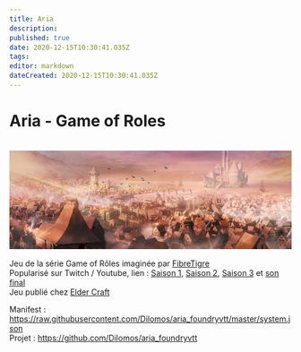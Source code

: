```yaml
---
title: Aria
description: 
published: true
date: 2020-12-15T10:30:41.035Z
tags: 
editor: markdown
dateCreated: 2020-12-15T10:30:41.035Z
---
```


<h1>Aria - Game of Roles</h1>
<br/>
<img src="/logos/aria.jpg" alt="aria.jpg" class="align-center" /><br/>

<p>
	Jeu de la série Game of Rôles imaginée par <a href="https://www.fibretigre.com/">FibreTigre</a><br/>
	Popularisé sur Twitch / Youtube, lien :  
	<a href="https://www.youtube.com/playlist?list=PLTJVtKcBdMNWKJxAnpSf1fj4CUp49148Z">Saison 1</a>,
	<a href="https://www.youtube.com/playlist?list=PLTJVtKcBdMNV9tpuHa_YRKlsMspnXFEbx">Saison 2</a>,
	<a href="https://www.youtube.com/playlist?list=PL4ILyHtnURFrTkuFoje8KhBIoV63ATuwe">Saison 3</a> et  <a href="https://www.youtube.com	/playlist?list=PLTJVtKcBdMNW2XAbHVhU1FWR9e_4N8vsm">son final</a> <br/>
	Jeu publié chez <a href="https://www.elder-craft.com/">Elder Craft</a>
</p>
<p>
Manifest : 
<a href="https://raw.githubusercontent.com/Dilomos/aria_foundryvtt/master/system.json">https://raw.githubusercontent.com/Dilomos/aria_foundryvtt/master/system.json</a><br/>
Projet : 
<a href="https://github.com/Dilomos/aria_foundryvtt">https://github.com/Dilomos/aria_foundryvtt</a>
</p>